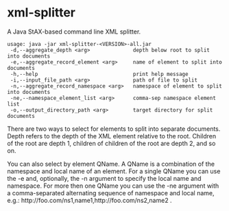 # xml-splitter
A Java StAX-based command line XML splitter.

    usage: java -jar xml-splitter-<VERSION>-all.jar  
     -d,--aggregate_depth <arg>              depth below root to split into documents  
     -e,--aggregate_record_element <arg>     name of element to split into documents  
     -h,--help                               print help message  
     -i,--input_file_path <arg>              path of file to split  
     -n,--aggregate_record_namespace <arg>   namespace of element to split into documents  
     -ne,--namespace_element_list <arg>      comma-sep namespace element list  
     -o,--output_directory_path <arg>        target directory for split documents  

There are two ways to select for elements to split into separate documents. Depth refers to the depth of the XML element relative to the root. Children of the root are depth 1, children of children of the root are depth 2, and so on.

You can also select by element QName. A QName is a combination of the namespace and local name of an element. For a single QName you can use the -e and, optionally, the -n argument to specify the local name and namespace. For more then one QName you can use the -ne argument with a comma-separated alternating sequence of namespace and local name, e.g.: http://<i></i>foo.com/ns1,name1,http://<i></i>foo.com/ns2,name2 .

